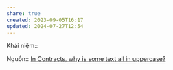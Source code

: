 ```yaml
---
share: true
created: 2023-09-05T16:17
updated: 2024-07-27T12:54
---
```

Khái niệm:: 

Nguồn:: [In Contracts, why is some text all in uppercase?](https://law.stackexchange.com/a/18210/26060)
